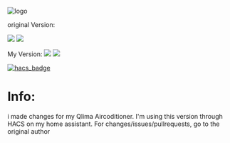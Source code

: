 ![logo](https://github.com/rospogrigio/localtuya-homeassistant/blob/master/img/logo-small.png)



original Version:

[![](https://img.shields.io/github/release/rospogrigio/localtuya-homeassistant/all.svg?style=for-the-badge)](https://github.com/rospogrigio/localtuya-homeassistant/releases)
[![](https://img.shields.io/badge/MAINTAINER-%40rospogrigio-green?style=for-the-badge)](https://github.com/rospogrigio)


My Version:
[![](https://img.shields.io/github/release/JansenDevelopment/localtuya/all.svg?style=for-the-badge)](https://github.com/JansenDevelopment/localtuya/releases)
[![](https://img.shields.io/badge/MAINTAINER-%JansenDevelopment-green?style=for-the-badge)](https://github.com/JansenDevelopment)


[![hacs_badge](https://img.shields.io/badge/HACS-Default-orange.svg?style=for-the-badge)](https://github.com/custom-components/hacs)


# Info:
i made changes for my Qlima Aircoditioner. I'm using this version through HACS on my home assistant.
For changes/issues/pullrequests, go to the original author


